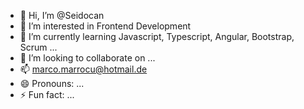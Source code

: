 - 👋 Hi, I’m @Seidocan
- 👀 I’m interested in Frontend Development
- 🌱 I’m currently learning Javascript, Typescript, Angular, Bootstrap, Scrum ...
- 💞️ I’m looking to collaborate on ...
- 📫 marco.marrocu@hotmail.de
- 😄 Pronouns: ...
- ⚡ Fun fact: ...

<!---
Seidocan/Seidocan is a ✨ special ✨ repository because its `README.md` (this file) appears on your GitHub profile.
You can click the Preview link to take a look at your changes.
--->
